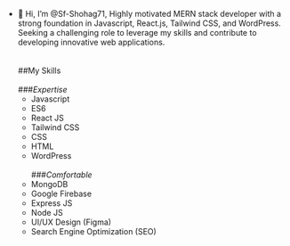 - 👋 Hi, I’m @Sf-Shohag71, 
Highly motivated MERN stack developer with a strong foundation in Javascript, React.js, Tailwind CSS, and WordPress. Seeking a challenging role to leverage my skills and contribute to developing innovative web applications.<br /><br /><br />
##My Skills <br /><br />
  ###*Expertise*
  - Javascript
  - ES6
  - React JS
  - Tailwind CSS
  - CSS
  - HTML
  - WordPress <br /><br />
###*Comfortable*
  - MongoDB
  - Google Firebase
  - Express JS
  - Node JS
  - UI/UX Design (Figma)
  - Search Engine Optimization (SEO)
